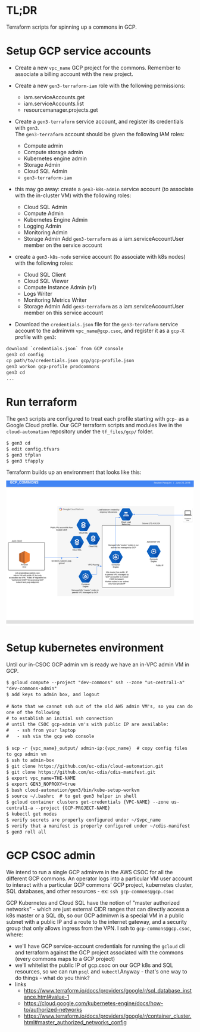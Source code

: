 # TL;DR

Terraform scripts for spinning up a commons in GCP.

# Setup GCP service accounts

* Create a new `vpc_name` GCP project for the commons.
Remember to associate a billing account with the new project.
* Create a new `gen3-terraform-iam` role with the following permissions:
    - iam.serviceAccounts.get
    - iam.serviceAccounts.list
    - resourcemanager.projects.get
* Create a `gen3-terraform` service account, and register its credentials with `gen3`.  
  The `gen3-terraform` account should be given the following IAM roles:
    - Compute admin
    - Compute storage admin
    - Kubernetes engine admin
    - Storage Admin
    - Cloud SQL Admin
    - `gen3-terraform-iam`

* this may go away: create a `gen3-k8s-admin` service account (to associate with the in-cluster VM)
with the following roles:
    - Cloud SQL Admin
    - Compute Admin
    - Kubernetes Engine Admin
    - Logging Admin
    - Monitoring Admin
    - Storage Admin
Add `gen3-terraform` as a iam.serviceAccountUser member on the service account

* create a `gen3-k8s-node` service account (to associate with k8s nodes) with the following roles:
    - Cloud SQL Client
    - Cloud SQL Viewer
    - Compute Instance Admin (v1)
    - Logs Writer
    - Monitoring Metrics Writer
    - Storage Admin
Add `gen3-terraform` as a iam.serviceAccountUser member on this service account

* Download the `credentials.json` file for the `gen3-terraform` service account 
to the adminvm `vpc_name@gcp.csoc`, and register it as a `gcp-X` profile with `gen3`:
```
download `credentials.json` from GCP console
gen3 cd config
cp path/to/credentials.json gcp/gcp-profile.json
gen3 workon gcp-profile prodcommons
gen3 cd
...
``` 

# Run terraform

The `gen3` scripts are configured to treat each profile starting with `gcp-` as
a Google Cloud profile.  Our GCP terraform scripts and modules live in the `cloud-automation` repository under the `tf_files/gcp/` folder.

```
$ gen3 cd
$ edit config.tfvars
$ gen3 tfplan
$ gen3 tfapply
```

Terraform builds up an environment that looks like this:

![image of architecture](GCP_Commons.svg)

# Setup kubernetes environment

Until our in-CSOC GCP admin vm is ready we have an in-VPC admin VM in GCP.

```
$ gcloud compute --project "dev-commons" ssh --zone "us-central1-a" "dev-commons-admin"
$ add keys to admin box, and logout

# Note that we cannot ssh out of the old AWS admin VM's, so you can do one of the following
# to establish an initial ssh connection 
# until the CSOC gcp-admin vm's with public IP are available:
#   - ssh from your laptop
#   - ssh via the gcp web console

$ scp -r {vpc_name}_output/ admin-ip:{vpc_name}  # copy config files to gcp admin vm
$ ssh to admin-box
$ git clone https://github.com/uc-cdis/cloud-automation.git
$ git clone https://github.com/uc-cdis/cdis-manifest.git
$ export vpc_name=THE-NAME
$ export GEN3_NOPROXY=true
$ bash cloud-automation/gen3/bin/kube-setup-workvm
$ source ~/.bashrc  # to get gen3 helper in shell
$ gcloud container clusters get-credentials {VPC-NAME} --zone us-central1-a --project {GCP-PROJECT-NAME}
$ kubectl get nodes
$ verify secrets are properly configured under ~/$vpc_name
$ verify that a manifest is properly configured under ~/cdis-manifest
$ gen3 roll all

```

# GCP CSOC admin

We intend to run a single GCP adminvm in the AWS CSOC for all the different GCP commons.
An operator logs into a particular VM user account to interact with a particular
GCP commons' GCP project, kubernetes cluster, SQL databases, and other resources - ex: `ssh gcp-commons@gcp.csoc`

GCP Kubernetes and Cloud SQL have the notion of "master authorized networks" - which are just external CIDR ranges that
can directly access a k8s master or a SQL db, so our GCP adminvm is a special VM
in a public subnet with a public IP and a route to the internet gateway, and a security group that only allows ingress from the VPN.  I ssh to `gcp-commons@gcp.csoc`, where:
* we'll have GCP service-account credentials for running the `gcloud` cli and terraform against the GCP project
  associated with the commons (every commons maps to a GCP project)
* we'll whitelist the public IP of gcp.csoc on our GCP k8s and SQL resources, so we can run `psql` and `kubectl`Anyway - that's one way to do things - what do you think?
* links
    - https://www.terraform.io/docs/providers/google/r/sql_database_instance.html#value-1
    - https://cloud.google.com/kubernetes-engine/docs/how-to/authorized-networks
    - https://www.terraform.io/docs/providers/google/r/container_cluster.html#master_authorized_networks_config
